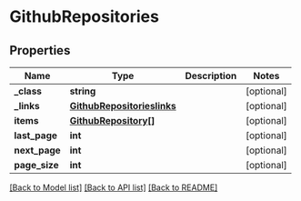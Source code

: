# GithubRepositories

## Properties
Name | Type | Description | Notes
------------ | ------------- | ------------- | -------------
**_class** | **string** |  | [optional] 
**_links** | [**GithubRepositorieslinks**](GithubRepositorieslinks.md) |  | [optional] 
**items** | [**GithubRepository[]**](GithubRepository.md) |  | [optional] 
**last_page** | **int** |  | [optional] 
**next_page** | **int** |  | [optional] 
**page_size** | **int** |  | [optional] 

[[Back to Model list]](../README.md#documentation-for-models) [[Back to API list]](../README.md#documentation-for-api-endpoints) [[Back to README]](../README.md)


